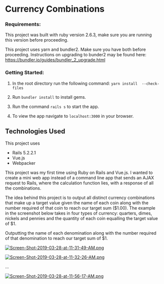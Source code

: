 # Currency Combinations

### Requirements: 

This project was built with ruby version 2.6.3, make sure you are running this version before proceeding.

This project uses yarn and bundler2.  Make sure you have both before proceeding. 
Instructions on upgrading to bunder2 may be found here: https://bundler.io/guides/bundler_2_upgrade.html

### Getting Started:

1. In the root directory run the following command:
    ``` yarn install  --check-files ```
    
2. Run ```bundler install``` to install gems.  

3. Run the command ```rails s``` to start the app.
    
4. To view the app navigate to ```localhost:3000``` in your browser.


## Technologies Used
This project uses 
- Rails 5.2.2.1 
- Vue.js
- Webpacker

This project was my first time using Ruby on Rails and Vue.js.  I wanted to create a mini web app instead of a command line app that sends an AJAX request to Rails, where the calculation function lies, with a response of all the combinations.

The idea behind this project is to output all distinct currency combinations that make up a target value given the name of each coin along with the number required of
that coin to reach our target sum ($1.00). The example in the screenshot below takes in four types of currency: quarters, dimes, nickels and pennies and the quantity of each coin equalling the target value of $1.  

Outputting the name of each denomination along with the number required of that denomination to reach our target sum of $1.  

[![Screen-Shot-2019-03-28-at-11-31-49-AM.png](https://i.postimg.cc/v8jLRb0j/Screen-Shot-2019-03-28-at-11-31-49-AM.png)](https://postimg.cc/WtGJgLL6)

[![Screen-Shot-2019-03-28-at-11-32-26-AM.png](https://i.postimg.cc/2SmVBKHT/Screen-Shot-2019-03-28-at-11-32-26-AM.png)](https://postimg.cc/Yhnp5bBm)

...

[![Screen-Shot-2019-03-28-at-11-56-17-AM.png](https://i.postimg.cc/vTCGM3BJ/Screen-Shot-2019-03-28-at-11-56-17-AM.png)](https://postimg.cc/FkbMVb0p)
